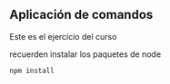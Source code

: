 ## Aplicación de comandos

Este es el ejercicio del curso


recuerden instalar los paquetes de node

```
npm install
```